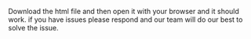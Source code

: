 Download the html file and then open it with your browser and it should work. if you have issues please respond and our team will do our best to solve the issue.
